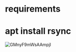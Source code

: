  <h1>requirements</h1>
 <h1>apt install rsync</h1>

![GMnyF9mWsAAmpjI](https://github.com/atharva-vyas/ezcommit/assets/85245060/39df350d-b808-42f8-9ac0-78b7482f8305)
